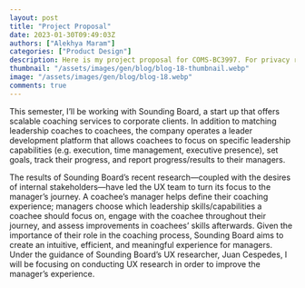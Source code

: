```yaml
---
layout: post
title: "Project Proposal"
date: 2023-01-30T09:49:03Z
authors: ["Alekhya Maram"]
categories: ["Product Design"]
description: Here is my project proposal for COMS-BC3997. For privacy reasons, I cannot publicly post the full project proposal, so I've included an abridged version. 
thumbnail: "/assets/images/gen/blog/blog-18-thumbnail.webp"
image: "/assets/images/gen/blog/blog-18.webp"
comments: true
---
```

This semester, I’ll be working with Sounding Board, a start up that offers scalable coaching services to corporate clients. In addition to matching leadership coaches to coachees, the company operates a leader development platform that allows coachees to focus on specific leadership capabilities (e.g. execution, time management, executive presence), set goals, track their progress, and report progress/results to their managers.

The results of Sounding Board’s recent research—coupled with the desires of internal stakeholders—have led the UX team to turn its focus to the manager’s journey. A coachee’s manager helps define their coaching experience; managers choose which leadership skills/capabilities a coachee should focus on, engage with the coachee throughout their journey, and assess improvements in coachees’ skills afterwards. Given the importance of their role in the coaching process, Sounding Board aims to create an intuitive, efficient, and meaningful experience for managers. Under the guidance of Sounding Board’s UX researcher, Juan Cespedes, I will be focusing on conducting UX research in order to improve the manager’s experience.



